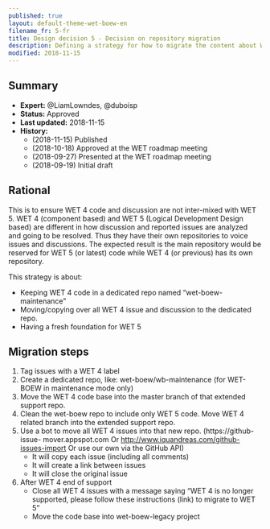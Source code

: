 ```yaml
---
published: true
layout: default-theme-wet-boew-en
filename_fr: 5-fr
title: Design decision 5 - Decision on repository migration
description: Defining a strategy for how to migrate the content about WET 4 to another repository
modified: 2018-11-15
---
```


## Summary

* **Expert:** @LiamLowndes, @duboisp
* **Status:** Approved
* **Last updated:** 2018-11-15
* **History:**
	* (2018-11-15) Published
	* (2018-10-18) Approved at the WET roadmap meeting
	* (2018-09-27) Presented at the WET roadmap meeting
	* (2018-09-19) Initial draft

## Rational

This is to ensure WET 4 code and discussion are not inter-mixed with WET 5. WET 4 (component based) and WET 5 (Logical Development Design based) are different in how discussion and reported issues are analyzed and going to be resolved.  Thus they have their own repositories to voice issues and discussions. The expected result is the main repository would be reserved for WET 5 (or latest) code while WET 4 (or previous) has its own repository.

This strategy is about:

* Keeping WET 4 code in a dedicated repo named “wet-boew-maintenance”
* Moving/copying over all WET 4 issue and discussion to the dedicated repo.
* Having a fresh foundation for WET 5

## Migration steps

1. Tag issues with a WET 4 label
2. Create a dedicated repo, like: wet-boew/wb-maintenance (for WET-BOEW in maintenance 
mode only)
3. Move the WET 4 code base into the master branch of that extended support repo.
4. Clean the wet-boew repo to include only WET 5 code. Move WET 4 related branch into the 
extended support repo.
5. Use a bot to move all WET 4 issues into that new repo. (https://github-issue-
mover.appspot.com Or http://www.iquandreas.com/github-issues-import Or use our own via the 
GitHub API)
	* It will copy each issue (including all comments)
	* It will create a link between issues
	* It will close the original issue
6. After WET 4 end of support
	* Close all WET 4 issues with a message saying “WET 4 is no longer supported, 
please follow these instructions (link) to migrate to WET 5”
	* Move the code base into wet-boew-legacy project
